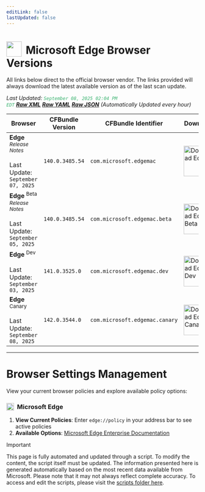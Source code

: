 ```yaml
---
editLink: false
lastUpdated: false
---
```


# <img src="/images/edge.png" style="height: 40px; display: inline-block; margin-right: 4px; vertical-align: text-bottom;"> Microsoft Edge Browser Versions

<span class="extra-small">All links below direct to the official browser vendor. The links provided will always download the latest available version as of the last scan update.</span>

<span class="extra-small">_Last Updated: <code style="color : mediumseagreen">September 08, 2025 02:04 PM EDT</code> [**_Raw XML_**](https://github.com/cocopuff2u/BOFA/blob/main/latest_edge_files/edge_latest_versions.xml) [**_Raw YAML_**](https://github.com/cocopuff2u/BOFA/blob/main/latest_edge_files/edge_latest_versions.yaml) [**_Raw JSON_**](https://github.com/cocopuff2u/BOFA/blob/main/latest_edge_files/edge_latest_versions.json) (Automatically Updated every hour)_</span>

| **Browser** | **CFBundle Version** | **CFBundle Identifier** | **Download** |
|------------|-------------------|---------------------|------------|
| **Edge** <br><a href="https://learn.microsoft.com/en-us/deployedge/microsoft-edge-relnote-stable-channel" style="text-decoration: none;"><small>_Release Notes_</small></a> <br><br>Last Update:<br>`September 07, 2025` | `140.0.3485.54` | `com.microsoft.edgemac` | <a href="https://msedge.sf.dl.delivery.mp.microsoft.com/filestreamingservice/files/31b9aeb9-9251-4eda-8133-047734bfd5a1/MicrosoftEdge-140.0.3485.54.pkg"><img src="/images/edge.png" alt="Download Edge" width="80"></a> |
| **Edge** <sup>Beta</sup> <br><a href="https://learn.microsoft.com/en-us/deployedge/microsoft-edge-relnote-beta-channel" style="text-decoration: none;"><small>_Release Notes_</small></a> <br><br>Last Update:<br>`September 05, 2025` | `140.0.3485.54` | `com.microsoft.edgemac.beta` | <a href="https://msedge.sf.dl.delivery.mp.microsoft.com/filestreamingservice/files/4d8e770d-1b19-4c93-97b9-71b38dc8b085/MicrosoftEdgeBeta-140.0.3485.54.pkg"><img src="/images/edge_beta.png" alt="Download Edge Beta" width="80"></a> |
| **Edge** <sup>Dev</sup> <br><br>Last Update:<br>`September 03, 2025` | `141.0.3525.0` | `com.microsoft.edgemac.dev` | <a href="https://msedge.sf.dl.delivery.mp.microsoft.com/filestreamingservice/files/6a67f545-7b44-4322-a34a-f89e5c1be2d1/MicrosoftEdgeDev-141.0.3525.0.pkg"><img src="/images/edge_dev.png" alt="Download Edge Dev" width="80"></a> |
| **Edge** <sup>Canary</sup> <br><br>Last Update:<br>`September 08, 2025` | `142.0.3544.0` | `com.microsoft.edgemac.canary` | <a href="https://msedge.sf.dl.delivery.mp.microsoft.com/filestreamingservice/files/90b75c7d-e77e-4c3e-9f59-6fd57c99f7eb/MicrosoftEdgeCanary-142.0.3544.0.pkg"><img src="/images/edge_canary.png" alt="Download Edge Canary" width="80"></a> |

---

# Browser Settings Management

View your current browser policies and explore available policy options:

### <img src="/images/edge.png" style="height: 20px; display: inline-block; margin-right: 4px; vertical-align: text-bottom;"> Microsoft Edge
1. **View Current Policies**: Enter `edge://policy` in your address bar to see active policies
2. **Available Options**: [Microsoft Edge Enterprise Documentation](https://learn.microsoft.com/en-us/deployedge/microsoft-edge-policies)

> [!IMPORTANT]
> This page is fully automated and updated through a script. To modify the content, the script itself must be updated. The information presented here is generated automatically based on the most recent data available from Microsoft. Please note that it may not always reflect complete accuracy. To access and edit the scripts, please visit the [scripts folder here](https://github.com/cocopuff2u/MOFA_WEBSITE/tree/main/update_readme_scripts).
